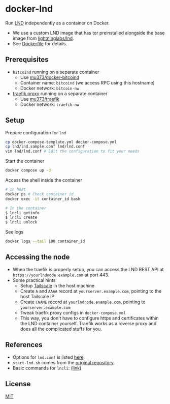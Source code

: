 # docker-lnd

Run [LND](https://github.com/lightningnetwork/lnd) independently as a container on Docker.
- We use a custom LND image that has tor preinstalled alongside the base image from [lightninglabs/lnd](https://hub.docker.com/r/lightninglabs/lnd/tags).
- See [Dockerfile](https://github.com/mu373/docker-lnd/blob/main/Dockerfile) for details.

## Prerequisites
- `bitcoind` running on a separate container
    - Use [mu373/docker-bitcoind](https://github.com/mu373/docker-bitcoind)
    - Container name: `bitcoind` (we access RPC using this hostname)
    - Docker network: `bitcoin-nw`
- [traefik proxy](https://doc.traefik.io/traefik/) running on a separate container
    - Use [mu373/traefik](https://github.com/mu373/traefik)
    - Docker network: `traefik-nw`

## Setup
Prepare configuration for `lnd`
```sh
cp docker-compose-template.yml docker-compose.yml
cp lnd/lnd.sample.conf lnd/lnd.conf
vim lnd/lnd.conf # Edit the configuration to fit your needs
```

Start the container
```sh
docker compose up -d
```

Access the shell inside the container
```sh
# In host
docker ps # Check container id
docker exec -it container_id bash

# In the container
$ lncli getinfo
$ lncli create
$ lncli unlock
```

See logs
```sh
docker logs --tail 100 container_id
```

## Accessing the node
- When the traefik is properly setup, you can access the LND REST API at `https://yourlndnode.example.com` at port 443.
- Some practical hints
    - Setup [Tailscale](https://tailscale.com/) in the host machine
    - Create `A` and `AAAA` record at `yourserver.example.com`, pointing to the host Tailscale IP
    - Create `CNAME` record at `yourlndnode.example.com`, pointing to `yourserver.example.com`
    - Tweak traefik proxy configs in `docker-compose.yml`
    - This way, you don't have to configure https and certificates within the LND container yourself. Traefik works as a reverse proxy and does all the complicated stuffs for you.

## References
- Options for `lnd.conf` is listed [here](https://github.com/lightningnetwork/lnd/blob/master/sample-lnd.conf).
- `start-lnd.sh` comes from the [original repository](https://github.com/lightningnetwork/lnd/blob/master/docker/lnd/start-lnd.sh).
- Basic commands for `lncli`: [(link)](https://github.com/nayutaco/lightning-memo/blob/master/lnd.md#lncli)

## License
[MIT](https://github.com/mu373/docker-lnd/blob/main/LICENSE)
